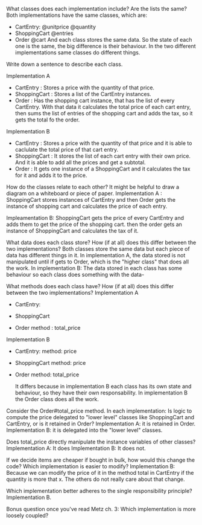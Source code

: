 What classes does each implementation include? Are the lists the same?
Both implementations have the same classes, which are:
- CartEntry:
    @unitprice
    @quantity
- ShoppingCart
    @entries
- Order
    @cart
And each class stores the same data.
So the state of each one is the same, the big difference is their behaviour.
In the two different implementations same classes do different things.



Write down a sentence to describe each class.

Implementation A
- CartEntry : Stores a price with the quantity of that price.
- ShoppingCart : Stores a list of the CartEntry instances.
- Order : Has the shopping cart instance, that has the list of every CartEntry. With that data it calculates the total price of each cart entry, then sums the list of entries of the shopping cart and adds the tax, so it gets the total fo the order.

Implementation B
- CartEntry : Stores a price with the quantity of that price and it is able to caclulate the total price of that cart entry.
- ShoppingCart : It stores the list of each cart entry with their own price. And it is able to add all the prices and get a subtotal.
- Order : It gets one instance of a ShoppingCart and it calculates the tax for it and adds it to the price.




How do the classes relate to each other? It might be helpful to draw a diagram on a whiteboard or piece of paper.
Implementation A :  ShoppingCart stores instances of CartEntry and then Order gets the instance of shopping cart and calculates the price of each entry.

Impleamentation B: ShoppingCart gets the price of every CartEntry and adds them to get the price of the shopping cart. then the order gets an instance of ShoppingCart and calculates the tax of it.




What data does each class store? How (if at all) does this differ between the two implementations?
Both classes store the same data but each piece of data has different things in it.
In implementation A, the data stored is not manipulated until if gets to Order, which is the "higher class" that does all the work.
In implementation B: The data stored in each class has some behaviour so each class does something with the data-



What methods does each class have? How (if at all) does this differ between the two implementations?
Implementation A
- CartEntry:

- ShoppingCart

- Order
    method : total_price

Implementation B
- CartEntry:
    method: price
- ShoppingCart
    method: price
- Order
    method: total_price

    It differs because in implementation B each class has its own state and behaviour, so they have their own responsability.
     In implementation B the Order class does all the work.


Consider the Order#total_price method. In each implementation:
Is logic to compute the price delegated to "lower level" classes like ShoppingCart and CartEntry, or is it retained in Order?
Implementation A: it is retained in Order.
Implementation B: it is delegated into the "lower level" classes.

Does total_price directly manipulate the instance variables of other classes?
Implementation A: It does
Implementation B: It does not.


If we decide items are cheaper if bought in bulk, how would this change the code? Which implementation is easier to modify?
Implementation B: Because we can modify the price of it in the method total in CartEntry if the quantity is more that x. The others do not really care about that change.

Which implementation better adheres to the single responsibility principle?
Implementation B.



Bonus question once you've read Metz ch. 3: Which implementation is more loosely coupled?
